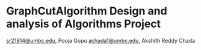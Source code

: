 # GraphCutAlgorithm Design and analysis of Algorithms Project

sr21814@umbc.edu, Pooja Gopu
achada1@umbc.edu, Akshith Reddy Chada

